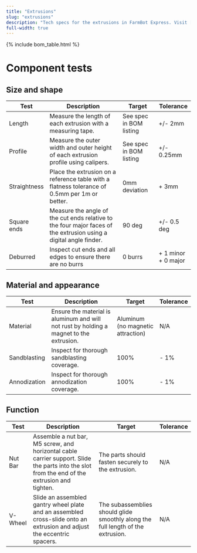 ```yaml
---
title: "Extrusions"
slug: "extrusions"
description: "Tech specs for the extrusions in FarmBot Express. Visit [our shop](http://shop.farm.bot)"
full-width: true
---
```



{% include bom_table.html %}

# Component tests

## Size and shape

|Test         |Description  |Target       |Tolerance    |
|-------------|-------------|-------------|-------------|
|Length       |Measure the length of each extrusion with a measuring tape.|See spec in BOM listing|+/- 2mm
|Profile      |Measure the outer width and outer height of each extrusion profile using calipers.|See spec in BOM listing|+/- 0.25mm
|Straightness |Place the extrusion on a reference table with a flatness tolerance of 0.5mm per 1m or better.|0mm deviation|+ 3mm
|Square ends  |Measure the angle of the cut ends relative to the four major faces of the extrusion using a digital angle finder.|90 deg|+/- 0.5 deg
|Deburred     |Inspect cut ends and all edges to ensure there are no burrs|0 burrs|+ 1 minor<br>+ 0 major

## Material and appearance

|Test         |Description  |Target       |Tolerance    |
|-------------|-------------|-------------|-------------|
|Material     |Ensure the material is aluminum and will not rust by holding a magnet to the extrusion.|Aluminum (no magnetic attraction)|N/A
|Sandblasting |Inspect for thorough sandblasting coverage.|100%|- 1%
|Annodization |Inspect for thorough annodization coverage.|100%|- 1%

## Function

|Test           |Description  |Target       |Tolerance    |
|---------------|-------------|-------------|-------------|
|Nut Bar        |Assemble a nut bar, M5 screw, and horizontal cable carrier support. Slide the parts into the slot from the end of the extrusion and tighten.|The parts should fasten securely to the extrusion.|N/A
|V-Wheel        |Slide an assembled gantry wheel plate and an assembled cross-slide onto an extrusion and adjust the eccentric spacers.|The subassemblies should glide smoothly along the full length of the extrusion.|N/A